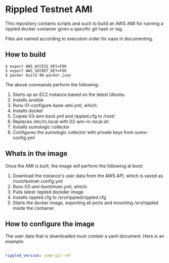 # Rippled Testnet AMI

This repository contains scripts and such to build an AWS AMI for running a
rippled docker container given a specific git hash or tag.

Files are named according to execution order for ease in documenting.

## How to build

```
$ export AWS_ACCESS_KEY=FOO
$ export AWS_SECRET_KEY=FOO
$ packer build 00-packer.json
```

The above commands perform the following:

1. Starts up an EC2 instance based on the latest Ubuntu
2. Installs ansible
3. Runs 01-configure-base-ami.yml, which:
4. Installs docker
5. Copies 03-ami-boot.yml and rippled.cfg to /root/
6. Replaces /etc/rc.local with 02-ami-rc-local.sh
7. Installs sumologic collector
8. Configures the sumologic collector with private keys from sumo-config.yml

## Whats in the image

Once the AMI is built, the image will perform the following at boot:

1. Download the instance's user data from the AWS API, which is saved as
   /root/testnet-config.yml
2. Runs 03-ami-boot/main.yml, which:
3. Pulls latest rippled dockder image
4. Installs rippled.cfg to /srv/rippled/rippled.cfg
5. Starts the docker image, exporting all ports and mounting /srv/rippled inside
   the container.

## How to configure the image

The user data that is downloaded must contain a yaml document.
Here is an example:

```yaml
---
rippled_version: some-git-ref
```
